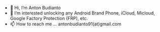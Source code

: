 - 👋 Hi, I’m Anton Budianto
- 👀 I’m interested unlocking any Android Brand Phone, iCloud, Micloud, Google Factory Protection (FRP), etc.
- 📫 How to reach me ... antonbudianto91(at)gmail.com

<!---
Anton Budianto's is a ✨ special ✨ repository because its `README.md` (this file) appears on your GitHub profile.
You can click the Preview link to take a look at your changes.
--->
